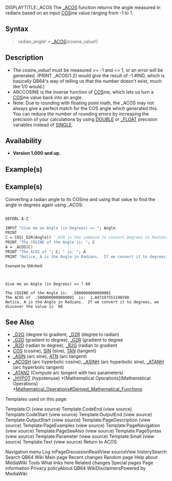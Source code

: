 DISPLAYTITLE:_ACOS
The [_ACOS](_ACOS) function returns the angle measured in radians based on an input [COS](COS)ine value ranging from -1 to 1.


## Syntax

>  radian_angle! = [_ACOS](_ACOS)(cosine_value!)

## Description

* The *cosine_value!* must be measured >= -1 and <= 1, or an error will be generated.  (PRINT _ACOS(1.2) would give the result of -1.#IND, which is basically QB64's way of telling us that the number doesn't exist, much like 1/0 would.) 
* ARCCOSINE is the inverse function of [COS](COS)ine, which lets us turn a [COS](COS)ine value back into an angle.
* Note: Due to rounding with floating point math, the _ACOS may not always give a perfect match for the COS angle which generated this.  You can reduce the number of rounding errors by increasing the precision of your calculations by using [DOUBLE](DOUBLE) or [_FLOAT](_FLOAT) precision variables instead of [SINGLE](SINGLE).


## Availability

* **Version 1.000 and up.**


## Example(s)

## Example(s)
 Converting a radian angle to its COSine and using that value to find the angle in degrees again using _ACOS:

```vb

DEFDBL A-Z

INPUT "Give me an Angle (in Degrees) => "; Angle
PRINT
C = COS(_D2R(Angle)) '_D2R is the command to convert Degrees to Radians, which is what COS expects
PRINT "The COSINE of the Angle is: "; C
A = _ACOS(C)
PRINT "The ACOS of "; C; " is: "; A
PRINT "Notice, A is the Angle in Radians.  If we convert it to degrees, the value is "; _R2D(A) 

```
<sub>Example by SMcNeill</sub>

```text


Give me an Angle (in Degrees) => ? 60

The COSINE of the Angle is:  .5000000000000001
The ACOS of  .5000000000000001  is:  1.047197551196598
Notice, A is the Angle in Radians.  If we convert it to degrees, we discover the value is  60

```



## See Also

* [_D2G](_D2G) (degree to gradient, [_D2R](_D2R) (degree to radian)
* [_G2D](_G2D) (gradient to degree), [_G2R](_G2R) (gradient to degree
* [_R2D](_R2D) (radian to degree), [_R2G](_R2G) (radian to gradient
* [COS](COS) (cosine), [SIN](SIN) (sine), [TAN](TAN) (tangent)
* [_ASIN](_ASIN) (arc sine), [ATN](ATN) (arc tangent)
* [_ACOSH](_ACOSH) (arc hyperbolic  cosine), [_ASINH](_ASINH) (arc hyperbolic  sine), [_ATANH](_ATANH) (arc hyperbolic  tangent)
* [_ATAN2](_ATAN2) (Compute arc tangent with two parameters)
* [_HYPOT](_HYPOT) (hypotenuse)
*[Mathematical Operations](Mathematical Operations)
*[Mathematical_Operations#Derived_Mathematical_Functions](Mathematical_Operations#Derived_Mathematical_Functions)




Templates used on this page:

Template:Cl (view source)
Template:CodeEnd (view source)
Template:CodeStart (view source)
Template:OutputEnd (view source)
Template:OutputStart (view source)
Template:PageDescription (view source)
Template:PageExamples (view source)
Template:PageNavigation (view source)
Template:PageSeeAlso (view source)
Template:PageSyntax (view source)
Template:Parameter (view source)
Template:Small (view source)
Template:Text (view source)
Return to ACOS.

Navigation menu
Log inPageDiscussionReadView sourceView historySearch
Search QB64 Wiki
Main page
Recent changes
Random page
Help about MediaWiki
Tools
What links here
Related changes
Special pages
Page information
Privacy policyAbout QB64 WikiDisclaimersPowered by MediaWiki


